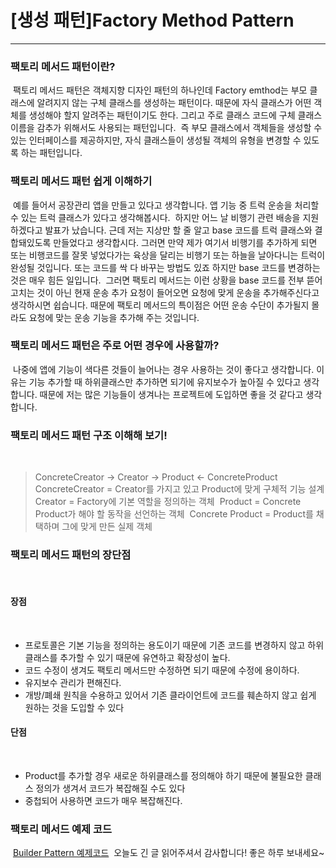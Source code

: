 # [생성 패턴]Factory Method Pattern
---

###  팩토리 메서드 패턴이란?
​
팩토리 메서드 패턴은 객체지향 디자인 패턴의 하나인데 Factory emthod는 부모 클래스에 알려지지 않는 구체 클래스를 생성하는 패턴이다. 때문에 자식 클래스가 어떤 객체를 생성해야 할지 알려주는 패턴이기도 한다. 그리고 주로 클래스 코드에 구체 클래스 이름을 감추가 위해서도 사용되는 패턴입니다.
​
즉 부모 클래스에서 객체들을 생성할 수 있는 인터페이스를 제공하지만, 자식 클래스들이 생성될 객체의 유형을 변경할 수 있도록 하는 패턴입니다.
​
###  팩토리 메서드 패턴 쉽게 이해하기
​
예를 들어서 공장관리 앱을 만들고 있다고 생각합니다. 앱 기능 중 트럭 운송을 처리할 수 있는 트럭 클래스가 있다고 생각해봅시다.
​
하지만 어느 날 비행기 관련 배송을 지원하겠다고 발표가 났습니다. 근데 저는 지상만 할 줄 알고 base 코드를 트럭 클래스와 결합돼있도록 만들었다고 생각합시다. 그러면 만약 제가 여기서 비행기를 추가하게 되면 또는 비행코드를 잘못 넣었다가는 육상을 달리는 비행기 또는 하늘을 날아다니는 트럭이 완성될 것입니다. 또는 코드를 싹 다 바꾸는 방법도 있죠 하지만 base 코드를 변경하는 것은 매우 힘든 일입니다.
​
그러면 팩토리 메서드는 이런 상황을 base 코드를 전부 뜯어고치는 것이 아닌 현재 운송 추가 요청이 들어오면 요청에 맞게 운송을 추가해주신다고 생각하시면 쉽습니다. 때문에 팩토리 메서드의 특이점은 어떤 운송 수단이 추가될지 몰라도 요청에 맞는 운송 기능을 추가해 주는 것입니다.
​
###  팩토리 메서드  패턴은 주로 어떤 경우에 사용할까?
​
나중에 앱에 기능이 색다른 것들이 늘어나는 경우 사용하는 것이 좋다고 생각합니다. 이유는 기능 추가할 때 하위클래스만 추가하면 되기에
​
유지보수가 높아질 수 있다고 생각합니다. 때문에 저는 많은 기능들이 생겨나는 프로젝트에 도입하면 좋을 것 같다고 생각합니다. 
​
###  팩토리 메서드 패턴 구조 이해해 보기!
​
> ConcreteCreator -> Creator -> Product <- ConcreteProduct
​
ConcreteCreator = Creator를 가지고 있고 Product에 맞게 구체적 기능 설계
​
Creator = Factory에 기본 역할을 정의하는 객체
​
Product = Concrete Product가 해야 할 동작을 선언하는 객체
​
Concrete Product = Product를 채택하며 그에 맞게 만든 실제 객체
​
###  팩토리 메서드 패턴의 장단점
​
#### 장점
​
-   프로토콜은 기본 기능을 정의하는 용도이기 때문에 기존 코드를 변경하지 않고 하위 클래스를 추가할 수 있기 때문에 유연하고 확장성이 높다.
-   코드 수정이 생겨도 팩토리 메서드만 수정하면 되기 때문에 수정에 용이하다.
-   유지보수 관리가 편해진다.
-   개방/폐쇄 원칙을 수용하고 있어서 기존 클라이언트에 코드를 훼손하지 않고 쉽게 원하는 것을 도입할 수 있다
​
#### 단점
​
-   Product를 추가할 경우 새로운 하위클래스를 정의해야 하기 때문에 불필요한 클래스 정의가 생겨서 코드가 복잡해질 수도 있다
-   중첩되어 사용하면 코드가 매우 복잡해진다.
​
###  팩토리 메서드  예제 코드
​
[Builder Pattern 예제코드](https://github.com/jjunhaa0211/ADPattern-Swift/tree/main/GoF-BuilderPattern)
​
오늘도 긴 글 읽어주셔서 감사합니다! 좋은 하루 보내세요~
